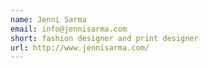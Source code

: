 ```yaml
---
name: Jenni Sarma
email: info@jennisarma.com
short: fashion designer and print designer
url: http://www.jennisarma.com/
---
```


